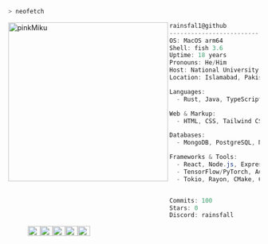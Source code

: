 ```zsh
> neofetch
```

<img align="left" src="https://i.ibb.co/Zf8T8Fn/pinkMiku.png" alt="pinkMiku" border="0" width="320"></img>

```csharp
rainsfal1@github
-------------------------
OS: MacOS arm64
Shell: fish 3.6
Uptime: 18 years
Pronouns: He/Him
Host: National University of Sciences & Technology (NUST)
Location: Islamabad, Pakistan

Languages: 
  - Rust, Java, TypeScript/JavaScript, Python, C/C++, Go

Web & Markup: 
  - HTML, CSS, Tailwind CSS

Databases: 
  - MongoDB, PostgreSQL, MySQL, ElasticSearch

Frameworks & Tools: 
  - React, Node.js, Express, Django, Docker
  - TensorFlow/PyTorch, Auto-Keras, NNI, Hugging Face
  - Tokio, Rayon, CMake, Qt


Commits: 100
Stars: 0
Discord: rainsfall
```
<p align="left">
  &nbsp; &nbsp; &nbsp; &nbsp; &nbsp;
  <img alt="#474342" src="https://via.placeholder.com/15/474342/000000?text=+" width="25" height="20" /><img alt="#fbedf6" src="https://via.placeholder.com/15/fbedf6/000000?text=+" width="25" height="20" /><img alt="#c9594d" src="https://via.placeholder.com/15/c9594d/000000?text=+" width="25" height="20" /><img alt="#f8b9b2" src="https://via.placeholder.com/15/f8b9b2/000000?text=+" width="25" height="20" /><img alt="#ae9c9d" src="https://via.placeholder.com/15/ae9c9d/000000?text=+" width="25" height="20" />
</p>
